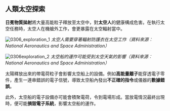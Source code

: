 ## 人類太空探索

**日冕物質拋射**將大量高能粒子釋放至太空中，對**太空人**的健康構成危害。在執行太空任務時，太空人在機艙外工作，會更暴露在太空輻射當中。

![0306_exploration_1](./static/0306_exploration_1.jpg)
*太空人需要穿著輻射防護衣在太空工作（資料來源︰National Aeronautics and Space Administration）*

![0306exploration_2](./static/0306exploration_2.jpg)
*太空船的運作可能受到太空天氣的影響（資料來源︰National Aeronautics and Space Administration）*

太陽釋放出來的帶電荷粒子會影響太空船上的設備。例如**高能量離子**能穿透電子零件，產生一連串錯誤的電子信號，導致太空船內發出**不正確的指令**或儀器的**數據錯誤**。

此外，太空船的電子設備亦可能會積聚電荷，令到電場形成。當放電情況最終出現時，便可能**損毀電子系統**，影響太空船的運作。


